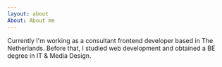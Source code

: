 ```yaml
---
layout: about
About: About me
---
```

Currently I'm working as a consultant frontend developer based in The Netherlands. Before that, I studied web development and obtained a BE degree in IT & Media Design.